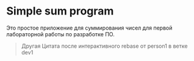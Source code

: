 # Simple sum program
Это простое приложение для суммирования чисел для первой лабораторной работы по разработке ПО.

>
> Другая Цитата после интерактивного rebase от person1 в ветке dev1
>
